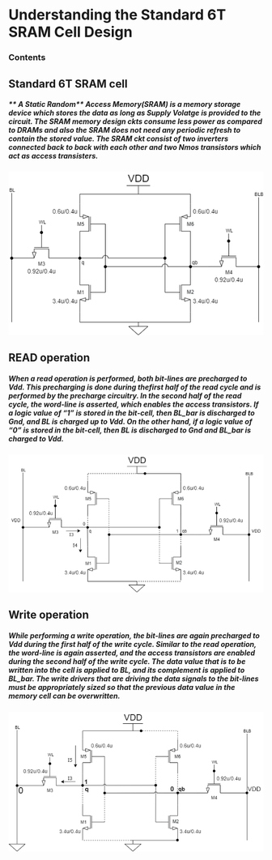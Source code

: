 # Understanding the Standard 6T SRAM Cell Design
### Contents

## Standard 6T SRAM cell
<p> <h5> ** A Static Random** Access Memory(SRAM) is a memory storage device which stores the data as long as Supply Volatge is provided to the circuit. The SRAM memory design ckts consume less power as compared to DRAMs and also the SRAM does not need any periodic refresh to contain the stored value. The SRAM ckt consist of two inverters connected back to back with each other and two Nmos transistors which act as access transisters.</h5></p>

![6T_SRAM](https://github.com/Khadgaray/6T_SRAM/blob/main/6T_SRAM.png)
<h2> READ operation </h2>
<p> <h5> When a read operation is performed, both bit-lines are precharged to Vdd. This precharging is done during thefirst half of the read cycle and is performed by the precharge circuitry. In the second half of the read cycle, the word-line is asserted, which enables the access transistors. If a logic value of “1” is stored in the bit-cell, then BL_bar is discharged to Gnd, and BL is charged up to Vdd. On the other hand, if a logic value of “0” is stored in the bit-cell, then BL is discharged to Gnd and BL_bar is charged to Vdd.</h5></p>

![READ Ckt](https://github.com/Khadgaray/6T_SRAM/blob/main/READ.png)

<h2> Write operation </h2>
<p> <h5> While performing a write operation, the bit-lines are again precharged to Vdd during the first half of the write cycle. Similar to the read operation, the word-line is again asserted, and the access transistors are enabled during the second half of the write cycle. The data value that is to be written into the cell is applied to BL, and its complement is applied to BL_bar. The write drivers that are driving the data signals to the bit-lines must be appropriately sized so that the previous data value in the memory cell can be overwritten.</h5></p>

![Write Ckt](https://github.com/Khadgaray/6T_SRAM/blob/main/write.png)
